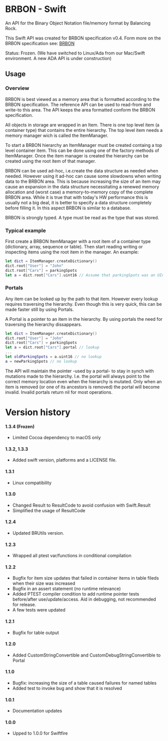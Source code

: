 # BRBON - Swift

An API for the Binary Object Notation file/memory format by Balancing Rock.

This Swift API was created for BRBON specification v0.4. Form more on the BRBON specification see: [BRBON](https://github.com/Balancingrock/BRBON)

Status: Frozen. (We have switched to Linux/Ada from our Mac/Swift environment. A new ADA API is under construction)

## Usage

### Overview

BRBON is best viewed as a memory area that is formatted according to the BRBON specification. The reference API can be used to read-from and write-to this area. The API keeps the area formatted conform the BRBON specification.

All objects in storage are wrapped in an Item. There is one top level item (a container type) that contains the entire hierarchy. The top level item needs a memory manager wich is called the ItemManager.

To start a BRBON hierarchy an ItemManager must be created containg a top level container item. This can be done using one of the factory methods of ItemManager. Once the item manager is created the hierarchy can be created using the root item of that manager.

BRBON can be used ad-hoc, i.e.create the data structure as needed when needed. However using it ad-hoc can cause some slowdowns when writing data to the BRBON area. This is because increasing the size of an item may cause an expansion in the data structure necessitating a renewed memory allocation and (worst case) a memory-to-memory copy of the complete BRBON area. While it is true that with today's HW performance this is usually not a big deal, it is better to specify a data structure completely before filling it. In this aspect BRBON is similar to a database.

BRBON is strongly typed. A type must be read as the type that was stored.

### Typical example

First create a BRBON ItemManager with a root item of a container type (dictionary, array, sequence or table). Then start reading writing or inspecting items using the root item in the manager. An example:

````swift
let dict = ItemManager.createDictionary()
dict.root["User"] = "John"
dict.root["Cars"] = parkingSpots
let a = dict.root["Cars"].uint16 // Assume that parkingSpots was an UInt16
````    

### Portals

Any item can be looked up by the path to that item. However every lookup requires traversing the hierarchy. Even though this is very quick, this can be made faster still by using Portals.

A Portal is a pointer to an item in the hierarchy. By using portals the need for traversing the hierarchy dissappears.

````swift
let dict = ItemManager.createDictionary()
dict.root["User"] = "John"
dict.root["Cars"] = parkingSpots
let a = dict.root["Cars"].portal // lookup
...
let oldParkingSpots = a.uint16 // no lookup
a = newParkingSpots // no lookup
````

The API will maintain the pointer -used by a portal- to stay in synch with mutations made to the hierarchy. I.e. the portal will always point to the correct memory location even when the hierarchy is mutated. Only when an item is removed (or one of its ancestors is removed) the portal will become invalid. Invalid portals return nil for most operations.

# Version history

#### 1.3.4 (Frozen)

- Limited Cocoa dependency to macOS only


#### 1.3.2, 1.3.3

- Added swift version, platforms and a LICENSE file.

#### 1.3.1

- Linux compatibility

#### 1.3.0

- Changed Result to ResultCode to avoid confusion with Swift.Result
- Simplified the usage of ResultCode

#### 1.2.4

- Updated BRUtils version.

#### 1.2.3

- Wrapped all ptest var/functions in conditional compilation

#### 1.2.2

- Bugfix for item size updates that failed in container items in table fileds when their size was increased
- Bugfix in an assert statement (no runtime relevance)
- Added PTEST compiler condition to add runtime pointer tests before/after use/update/access. Aid in debugging, not recommended for release.
- A few tests were updated

#### 1.2.1

- Bugfix for table output

#### 1.2.0

- Added CustomStringConvertible and CustomDebugStringConvertible to Portal

#### 1.1.0

- Bugfix: increasing the size of a table caused failures for named tables
- Added test to invoke bug and show that it is resolved

#### 1.0.1

- Documentation updates

#### 1.0.0

- Upped to 1.0.0 for Swiftfire

